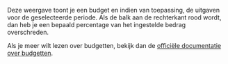 Deze weergave toont je een budget en indien van toepassing, de uitgaven voor de geselecteerde periode. Als de balk aan de rechterkant rood wordt, dan heb je een bepaald percentage van het ingestelde bedrag overschreden.

Als je meer wilt lezen over budgetten, bekijk dan de [officiële documentatie over budgetten](https://firefly-iii.readthedocs.io/en/latest/concepts/budgets.html).